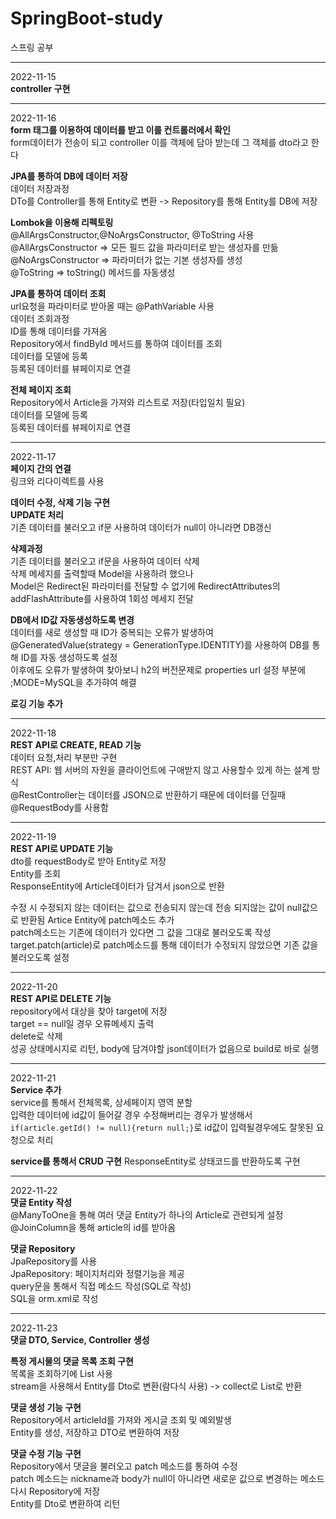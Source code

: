 # SpringBoot-study
스프링 공부

------
2022-11-15<br>
<b>controller 구현</b>

----

2022-11-16<br>
<b>form 태그를 이용하여 데이터를 받고 이를 컨트롤러에서 확인</b><br>
form데이터가 전송이 되고 controller 이를 객체에 담아 받는데 그 객체를 dto라고 한다

<b>JPA를 통하여 DB에 데이터 저장</b><br>
데이터 저장과정<br>
DTo를 Controller를 통해 Entity로 변환 -> Repository를 통해 Entity를 DB에 저장

<b>Lombok을 이용해 리펙토링</b><br>
@AllArgsConstructor,@NoArgsConstructor, @ToString 사용<br>
@AllArgsConstructor => 모든 필드 값을 파라미터로 받는 생성자를 만듦<br>
@NoArgsConstructor => 파라미터가 없는 기본 생성자를 생성<br>
@ToString => toString() 메서드를 자동생성

<b>JPA를 통하여 데이터 조회</b><br>
url요청을 파라미터로 받아올 때는 @PathVariable 사용<br>
데이터 조회과정<br>
ID를 통해 데이터를 가져옴<br>
Repository에서 findById 메서드를 통하여 데이터를 조회<br>
데이터를 모델에 등록<br>
등록된 데이터를 뷰페이지로 연결<br>

<b>전체 페이지 조회</b><br>
Repository에서 Article을 가져와 리스트로 저장(타입일치 필요)<br>
데이터를 모델에 등록<br>
등록된 데이터를 뷰페이지로 연결<br>

----
2022-11-17<br>
<b>페이지 간의 연결</b><br>
링크와 리다이렉트를 사용

<b>데이터 수정, 삭제 기능 구현</b><br>
<b>UPDATE 처리</b><br>
기존 데이터를 불러오고 if문 사용하여 데이터가 null이 아니라면 DB갱신<br>

<b>삭제과정</b><br>
기존 데이터를 불러오고 if문을 사용하여 데이터 삭제<br>
삭제 메세지를 출력할때 Model을 사용하려 했으나 <br>
Model은  Redirect된 파라미터를 전달할 수 없기에 RedirectAttributes의 addFlashAttribute를 사용하여 
1회성 메세지 전달

<b>DB에서 ID값 자동생성하도록 변경</b><br>
데이터를 새로 생성할 때 ID가 중복되는 오류가 발생하여
@GeneratedValue(strategy = GenerationType.IDENTITY)를 사용하여 DB를 통해 ID를 자동 생성하도록 설정<br>
이후에도 오류가 발생하여 찾아보니 h2의 버전문제로 properties url 설정 부분에 ;MODE=MySQL을 추가햐여 해결

<b>로깅 기능 추가</b>

----
2022-11-18<br>
<b>REST API로 CREATE, READ 기능</b><br>
데이터 요청,처리 부분만 구현<br>
REST API: 웹 서버의 자원을 클라이언트에 구애받지 않고 사용할수 있게 하는 설계 방식<br>
@RestController는 데이터를 JSON으로 반환하기 때문에 데이터를 던질때 @RequestBody를 사용함

----
2022-11-19<br>
<b>REST API로 UPDATE 기능</b><br>
dto를 requestBody로 받아 Entity로 저장<br>
Entity를 조회<br>
ResponseEntity에 Article데이터가 담겨서 json으로 반환<br>

수정 시 수정되지 않는 데이터는 값으로 전송되지 않는데 전송 되지않는 값이 null값으로 반환됨
Artice Entity에 patch메소드 추가<br>
patch메소드는 기존에 데이터가 있다면 그 값을 그대로 불러오도록 작성<br>
target.patch(article)로 patch메소드를 통해 데이터가 수정되지 않았으면 기존 값을 불러오도록 설정<br>

----
2022-11-20<br>
<b>REST API로 DELETE 기능</b><br>
repository에서 대상을 찾아 target에 저장<br>
target == null일 경우 오류메세지 출력<br>
delete로 삭제<br>
성공 상태메시지로 리턴, body에 담겨야할 json데이터가 없음으로 build로 바로 실행<br>

----
2022-11-21<br>
<b>Service 추가</b><br>
service를 통해서 전체목록, 상세페이지 영역 분할<br>
입력한 데이터에 id값이 들어갈 경우 수정해버리는 경우가 발생해서<br>
`if(article.getId() != null){return null;}`로 id값이 입력될경우에도 잘못된 요청으로 처리

<b>service를 통해서 CRUD 구현</b>
ResponseEntity로 상태코드를 반환하도록 구현

----
2022-11-22<br>
<b>댓글 Entity 작성</b><br>
@ManyToOne을 통해 여러 댓글 Entity가 하나의 Article로 관련되게 설정<br>
@JoinColumn을 통해 article의 id를 받아옴

<b>댓글 Repository</b><br>
JpaRepository를 사용<br>
JpaRepository: 페이지처리와 정렬기능을 제공<br>
query문을 통해서 직접 메소드 작성(SQL로 작성)<br>
SQL을 orm.xml로 작성<br>

----
2022-11-23<br>
**댓글 DTO, Service, Controller 생성**

**특정 게시물의 댓글 목록 조회 구현**<br>
목록을 조회하기에 List 사용<br>
stream을 사용해서 Entity를 Dto로 변환(람다식 사용) -> collect로 List로 반환<br>

**댓글 생성 기능 구현**<br>
Repository에서 articleId를 가져와 게시글 조회 및 예외발생<br>
Entity를 생성, 저장하고 DTO로 변환하여 저장<br>

**댓글 수정 기능 구현**<br>
Repository에서 댓글을 불러오고 patch 메소드를 통하여 수정<br>
patch 메소드는 nickname과 body가 null이 아니라면 새로운 값으로 변경하는 메소드<br>
다시 Repository에 저장<br>
Entity를 Dto로 변환하여 리턴<br>








 








